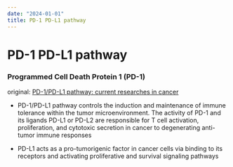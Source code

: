 ```yaml
---
date: "2024-01-01"
title: PD-1 PD-L1 pathway
---
```


# PD-1 PD-L1 pathway
### Programmed Cell Death Protein 1 (PD-1)

original: [PD-1/PD-L1 pathway: current researches in cancer](https://www.ncbi.nlm.nih.gov/pmc/articles/PMC7136921/?report=reader)

* PD-1/PD-L1 pathway controls the induction and maintenance of immune tolerance within the tumor microenvironment. The activity of PD-1 and its ligands PD-L1 or PD-L2 are responsible for T cell activation, proliferation, and cytotoxic secretion in cancer to degenerating anti-tumor immune responses

* PD-L1 acts as a pro-tumorigenic factor in cancer cells via binding to its receptors and activating proliferative and survival signaling pathways

